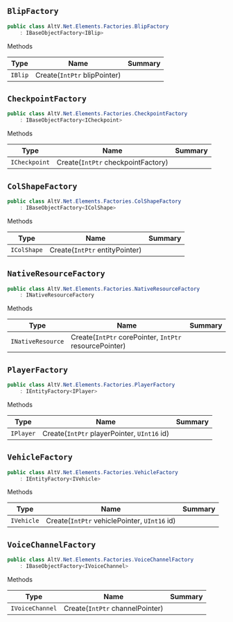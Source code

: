 ## `BlipFactory`

```csharp
public class AltV.Net.Elements.Factories.BlipFactory
    : IBaseObjectFactory<IBlip>

```

Methods

| Type | Name | Summary | 
| --- | --- | --- | 
| `IBlip` | Create(`IntPtr` blipPointer) |  | 


## `CheckpointFactory`

```csharp
public class AltV.Net.Elements.Factories.CheckpointFactory
    : IBaseObjectFactory<ICheckpoint>

```

Methods

| Type | Name | Summary | 
| --- | --- | --- | 
| `ICheckpoint` | Create(`IntPtr` checkpointFactory) |  | 


## `ColShapeFactory`

```csharp
public class AltV.Net.Elements.Factories.ColShapeFactory
    : IBaseObjectFactory<IColShape>

```

Methods

| Type | Name | Summary | 
| --- | --- | --- | 
| `IColShape` | Create(`IntPtr` entityPointer) |  | 


## `NativeResourceFactory`

```csharp
public class AltV.Net.Elements.Factories.NativeResourceFactory
    : INativeResourceFactory

```

Methods

| Type | Name | Summary | 
| --- | --- | --- | 
| `INativeResource` | Create(`IntPtr` corePointer, `IntPtr` resourcePointer) |  | 


## `PlayerFactory`

```csharp
public class AltV.Net.Elements.Factories.PlayerFactory
    : IEntityFactory<IPlayer>

```

Methods

| Type | Name | Summary | 
| --- | --- | --- | 
| `IPlayer` | Create(`IntPtr` playerPointer, `UInt16` id) |  | 


## `VehicleFactory`

```csharp
public class AltV.Net.Elements.Factories.VehicleFactory
    : IEntityFactory<IVehicle>

```

Methods

| Type | Name | Summary | 
| --- | --- | --- | 
| `IVehicle` | Create(`IntPtr` vehiclePointer, `UInt16` id) |  | 


## `VoiceChannelFactory`

```csharp
public class AltV.Net.Elements.Factories.VoiceChannelFactory
    : IBaseObjectFactory<IVoiceChannel>

```

Methods

| Type | Name | Summary | 
| --- | --- | --- | 
| `IVoiceChannel` | Create(`IntPtr` channelPointer) |  | 


